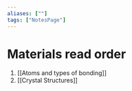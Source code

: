 ```yaml
---
aliases: [""]
tags: ["NotesPage"]
---
```


# Materials read order

1) [[Atoms and types of bonding]]
2) [[Crystal Structures]]